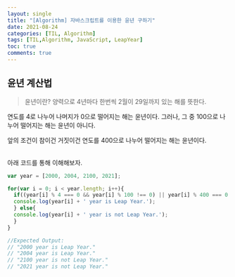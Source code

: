 ```yaml
---
layout: single
title: "[Algorithm] 자바스크립트를 이용한 윤년 구하기"
date: 2021-08-24
categories: [TIL, Algorithm]
tags: [TIL,Algorithm, JavaScript, LeapYear]
toc: true
comments: true
---
```


## 윤년 계산법
> 윤년이란? 양력으로 4년마다 한번씩 2월이 29일까지 있는 해를 뜻한다. 

연도를 4로 나누어 나머지가 0으로 떨어지는 해는 윤년이다. 그러나, 그 중 100으로 나누어 떨어지는 해는 윤년이 아니다. 

앞의 조건이 참이건 거짓이건 연도를 400으로 나누어 떨어지는 해는 윤년이다. 


<br/>아래 코드를 통해 이해해보자. 

```javascript
var year = [2000, 2004, 2100, 2021];

for(var i = 0; i < year.length; i++){
  if((year[i] % 4 === 0 && year[i] % 100 !== 0) || year[i] % 400 === 0 ){
  console.log(year[i] + ' year is Leap Year.');
  } else{
  console.log(year[i] + ' year is not Leap Year.');
  }
}

//Expected Output:
// "2000 year is Leap Year."
// "2004 year is Leap Year."
// "2100 year is not Leap Year."
// "2021 year is not Leap Year."
```
